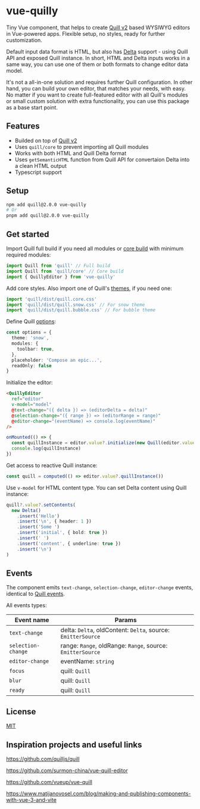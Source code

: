 # vue-quilly

Tiny Vue component, that helps to create [Quill v2](https://quilljs.com/) based WYSIWYG editors in Vue-powered apps.
Flexible setup, no styles, ready for further customization.

Default input data format is HTML, but also has [Delta](https://quilljs.com/docs/delta) support - using Quill API and exposed Quill instance.
In short, HTML and Delta inputs works in a same way, you can use one of them or both formats to change editor data model.

It's not a all-in-one solution and requires further Quill configuration.
In other hand, you can build your own editor, that matches your needs, with easy.
No matter if you want to create full-featured editor with all Quill's modules or small custom solution with extra functionality, you can use this package as a base start point.

## Features

- Builded on top of [Quill v2](https://github.com/quilljs/quill)
- Uses `quill/core` to prevent importing all Quill modules
- Works with both HTML and Quill Delta format
- Uses `getSemanticHTML` function from Quill API for convertaion Delta into a clean HTML output
- Typescript support

## Setup

```bash
npm add quill@2.0.0 vue-quilly
# Or
pnpm add quill@2.0.0 vue-quilly
```

## Get started

Import Quill full build if you need all modules or [core build](https://quilljs.com/docs/installation#core-build) with minimum required modules:

```ts
import Quill from 'quill' // Full build
import Quill from 'quill/core' // Core build
import { QuillyEditor } from 'vue-quilly'
```

Add core styles. Also import one of Quill's [themes](https://quilljs.com/docs/customization/themes#themes), if you need one:

```ts
import 'quill/dist/quill.core.css'
import 'quill/dist/quill.snow.css' // For snow theme
import 'quill/dist/quill.bubble.css' // For bubble theme
```

Define Quill [options](https://quilljs.com/docs/configuration#options):

```ts
const options = {
  theme: 'snow',
  modules: {
    toolbar: true,
  },
  placeholder: 'Compose an epic...',
  readOnly: false
}
```
Initialize the editor:

```html
<QuillyEditor
  ref="editor"
  v-model="model"
  @text-change="({ delta }) => (editorDelta = delta)"
  @selection-change="({ range }) => (editorRange = range)"
  @editor-change="(eventName) => console.log(eventName)"
/>
```
```ts
onMounted(() => {
  const quillInstance = editor.value?.initialize(new Quill(editor.value.container!, options))
  console.log(quillInstance)
})
```

Get access to reactive Quill instance:

```ts
const quill = computed(() => editor.value?.quillInstance())
```
Use `v-model` for HTML content type. You can set Delta content using Quill instance:

```ts
quill?.value?.setContents(
  new Delta()
    .insert('Hello')
    .insert('\n', { header: 1 })
    .insert('Some ')
    .insert('initial', { bold: true })
    .insert(' ')
    .insert('content', { underline: true })
    .insert('\n')
)
```

## Events

The component emits `text-change`, `selection-change`, `editor-change` events, identical to [Quill events](https://quilljs.com/docs/api#events).

All events types:

| Event name          | Params                                                       |
| ------------------- | ------------------------------------------------------------ |
| `text-change`       | delta: `Delta`, oldContent: `Delta`, source: `EmitterSource` |
| `selection-change`  | range: `Range`, oldRange: `Range`, source: `EmitterSource`   |
| `editor-change`     | eventName: `string`                                          |
| `focus`             | quill: `Quill`                                               |
| `blur`              | quill: `Quill`                                               |
| `ready`             | quill: `Quill`                                               |

## License

[MIT](https://choosealicense.com/licenses/mit/)

## Inspiration projects and useful links

https://github.com/quilljs/quill

https://github.com/surmon-china/vue-quill-editor

https://github.com/vueup/vue-quill

https://www.matijanovosel.com/blog/making-and-publishing-components-with-vue-3-and-vite
